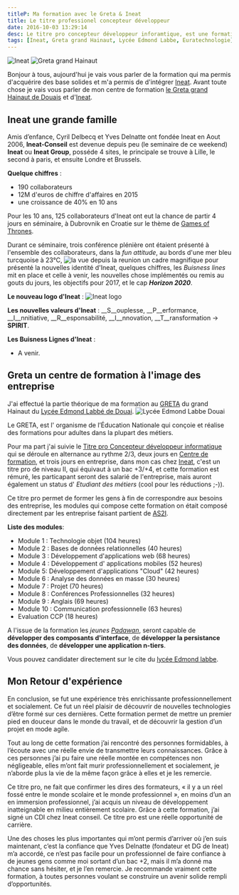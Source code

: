 ```yaml
---
titleP: Ma formation avec le Greta & Ineat
title: Le titre professionel concepteur développeur
date: 2016-10-03 13:29:14
desc: Le titre pro concepteur développeur inforamtique, est une formation bac +3 +4 en alternance, j'ai effectué cette dernière avec le Greta grand Hainaut, et Ineat
tags: [Ineat, Greta grand Hainaut, Lycée Edmond Labbe, Euratechnologie]
---
```

![Ineat](ineat.png) ![Greta grand Hainaut](greta.png)

Bonjour à tous, aujourd'hui je vais vous parler de la formation qui ma permis d'acquérire des base solides et m'a permis de d'intégrer [Ineat](http://www.ineat-conseil.com/fr/). Avant toute chose je vais vous parler de mon centre de formation [le Greta grand Hainaut de Douais](http://www.greta-npdc.fr/greta/grand-hainaut/) et d'[Ineat](http://www.ineat-conseil.com/fr/).

## Ineat une grande famille

Amis d’enfance, Cyril Delbecq et Yves Delnatte ont fondée Ineat en Aout 2006, __Ineat-Conseil__ est devenue depuis peu (le seminaire de ce weekend) __Ineat__ ou __Ineat Group__, posséde 4 sites, le principale se trouve à Lille, le second à paris, et ensuite Londre et Brussels.

__Quelque chiffres__ :

 * 190 collaborateurs
 * 12M d'euros de chiffre d'affaires en 2015
 * une croissance de 40% en 10 ans

Pour les 10 ans, 125 collaborateurs d'Ineat ont eut la chance de partir 4 jours en séminaire, à Dubrovnik en Croatie sur le thème de [Games of Thrones](https://fr.wikipedia.org/wiki/Game_of_Thrones).

Durant ce séminaire, trois conférence plénière ont étaient présenté à l'ensemble des collaborateurs, dans la *fun attitude*, au bords d'une mer bleu turcquoise à 23°C, ![la vue depuis la reunion](Vue_Reunion.jpg) un cadre magnifique pour présenté la nouvelles identité d'Ineat, quelques chiffres, les *Buisness lines* mit en place et celle à venir, les nouvelles chose implémentés ou remis au gouts du jours, les objectifs pour 2017, et le cap __*Horizon 2020*__.

__Le nouveau logo d'Ineat__ :
![Ineat logo](logo_agence_ineat.png)

__Les nouvelles valeurs d'Ineat__ :  __S__ouplesse, __P__erformance, __I__nnitiative, __R__esponsabilité, __I__nnovation, __T__ransformation → __SPIRIT__.

__Les Buisness Lignes d'Ineat__ :

  * A venir.



## Greta un centre de formation à l'image des entreprise
J'ai effectué la partie théorique de ma formation au [GRETA](http://www.greta-npdc.fr/greta/grand-hainaut/) du grand Hainaut du [Lycée Edmond Labbé de Douai](http://edmond-labbe.savoirsnumeriques5962.fr/). ![Lycée Edmond Labbe Douai](labbe.jpg)

Le GRETA, est l' organisme de l’Éducation Nationale qui conçoie et réalise des formations pour adultes dans la plupart des métiers.

Pour ma part j'ai suivie le [Titre pro Concepteur développeur informatique](http://www.greta-npdc.fr/actualite/devenez-concepteur-developpeur-informatique-video/) qui se déroule en alternance au rythme 2/3, deux jours en [Centre de formation](http://edmond-labbe.savoirsnumeriques5962.fr/actualites/titre-professionnel-quot-concepteur-developpeur-informatique-quot-/), et trois jours en entreprise, dans mon cas chez [Ineat](http://www.ineat-conseil.com/fr/), c'est un titre pro de niveau II, qui équivaut à un bac +3/+4, et cette formation est rémuré, les particapant seront des salarié de l'entreprise, mais auront également un status d' *Etudiant des métiers* (cool pour les réductions ;-)).

Ce titre pro permet de former les gens à fin de correspondre aux besoins des entreprise, les modules qui compose cette formation on était composé directement par les entreprise faisant partient de [AS2I](http://www.as2i.asso.fr/).

__Liste des modules__:

 * Module 1 : Technologie objet (104 heures)
 * Module 2 : Bases de données relationnelles  (40 heures)
 * Module 3 : Développement d'applications web (68 heures)
 * Module 4 : Développement d' applications mobiles (52 heures)
 * Module 5: Développement d'applications "Cloud"  (42 heures)
 * Module 6 : Analyse des données en masse (30 heures)
 * Module 7 : Projet (70 heures)
 * Module 8 : Conférences Professionnelles (32 heures)
 * Module 9 : Anglais (69 heures)
 * Module 10 : Communication professionnelle (63 heures)
 * Evaluation CCP (18 heures)

A l'issue de la formation les *jeunes [Padawan](http://fr.starwars.wikia.com/wiki/Padawan)*, seront capable de __développer des composants d'interface__, de __développer la persistance des données__, de __développer une application n-tiers__.

Vous pouvez candidater directement sur le cite du [lycée Edmond labbe](http://edmond-labbe.savoirsnumeriques5962.fr/actualites/titre-professionnel-quot-concepteur-developpeur-informatique-quot-/).

## Mon Retour d'expérience

En conclusion, se fut une expérience très enrichissante professionnellement et socialement. Ce fut un réel plaisir de découvrir de nouvelles technologies d’être formé sur ces dernières. Cette formation permet de mettre un premier pied en douceur dans le monde du travail, et de découvrir la gestion d’un projet en mode agile.

Tout au long de cette formation j’ai rencontré des personnes formidables, à l’écoute avec une réelle envie de transmettre leurs connaissances. Grâce à ces personnes j’ai pu faire une réelle montée en compétences non négligeable, elles m’ont fait murir professionnellement et socialement, je n’aborde plus la vie de la même façon grâce à elles et je les remercie.

Ce titre pro, ne fait que confirmer les dires des formateurs, « il y a un réel fossé entre le monde scolaire et le monde professionnel », en moins d’un an en immersion professionnel, j’ai acquis un niveau de développement inatteignable en milieu entièrement scolaire. Grâce à cette formation, j’ai signé un CDI chez Ineat conseil. Ce titre pro est une réelle opportunité de carrière.

Une des choses les plus importantes qui m’ont permis d’arriver où j’en suis maintenant, c’est la confiance que Yves Delnatte (fondateur et DG de Ineat) m’a accordé, ce n’est pas facile pour un professionnel de faire confiance à de jeunes gens comme moi sortant d’un bac +2, mais il m’a donné ma chance sans hésiter, et je l’en remercie. Je recommande vraiment cette formation, à toutes personnes voulant se construire un avenir solide rempli d’opportunités.



